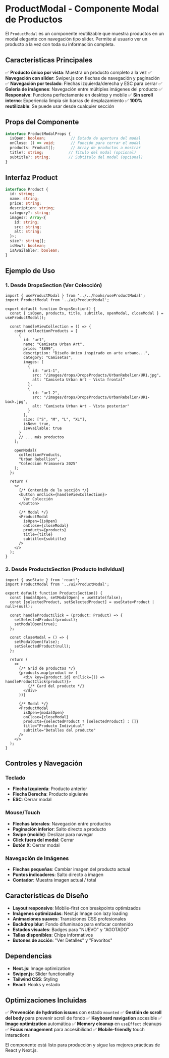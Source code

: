 # ProductModal - Componente Modal de Productos

El `ProductModal` es un componente reutilizable que muestra productos en un modal elegante con navegación tipo slider. Permite al usuario ver un producto a la vez con toda su información completa.

## Características Principales

✅ **Producto único por vista**: Muestra un producto completo a la vez
✅ **Navegación con slider**: Swiper.js con flechas de navegación y paginación
✅ **Navegación por teclado**: Flechas izquierda/derecha y ESC para cerrar
✅ **Galería de imágenes**: Navegación entre múltiples imágenes del producto
✅ **Responsive**: Funciona perfectamente en desktop y mobile
✅ **Sin scroll interno**: Experiencia limpia sin barras de desplazamiento
✅ **100% reutilizable**: Se puede usar desde cualquier sección

## Props del Componente

```typescript
interface ProductModalProps {
  isOpen: boolean;           // Estado de apertura del modal
  onClose: () => void;       // Función para cerrar el modal
  products: Product[];       // Array de productos a mostrar
  title?: string;           // Título del modal (opcional)
  subtitle?: string;        // Subtítulo del modal (opcional)
}
```

## Interfaz Product

```typescript
interface Product {
  id: string;
  name: string;
  price: string;
  description: string;
  category?: string;
  images?: Array<{
    id: string;
    src: string;
    alt: string;
  }>;
  size?: string[];
  isNew?: boolean;
  isAvailable?: boolean;
}
```

## Ejemplo de Uso

### 1. Desde DropsSection (Ver Colección)

```tsx
import { useProductModal } from '../../hooks/useProductModal';
import ProductModal from '../ui/ProductModal';

export default function DropsSection() {
  const { isOpen, products, title, subtitle, openModal, closeModal } = useProductModal();

  const handleViewCollection = () => {
    const collectionProducts = [
      {
        id: "ur1",
        name: "Camiseta Urban Art",
        price: "$899",
        description: "Diseño único inspirado en arte urbano...",
        category: "Camisetas",
        images: [
          {
            id: "ur1-1",
            src: "/images/drops/DropsProducts/UrbanRebelion/UR1.jpg",
            alt: "Camiseta Urban Art - Vista frontal"
          },
          {
            id: "ur1-2", 
            src: "/images/drops/DropsProducts/UrbanRebelion/UR1-back.jpg",
            alt: "Camiseta Urban Art - Vista posterior"
          }
        ],
        size: ["S", "M", "L", "XL"],
        isNew: true,
        isAvailable: true
      }
      // ... más productos
    ];

    openModal(
      collectionProducts,
      "Urban Rebellion",
      "Colección Primavera 2025"
    );
  };

  return (
    <>
      {/* Contenido de la sección */}
      <button onClick={handleViewCollection}>
        Ver Colección
      </button>

      {/* Modal */}
      <ProductModal
        isOpen={isOpen}
        onClose={closeModal}
        products={products}
        title={title}
        subtitle={subtitle}
      />
    </>
  );
}
```

### 2. Desde ProductsSection (Producto Individual)

```tsx
import { useState } from 'react';
import ProductModal from '../ui/ProductModal';

export default function ProductsSection() {
  const [modalOpen, setModalOpen] = useState(false);
  const [selectedProduct, setSelectedProduct] = useState<Product | null>(null);

  const handleProductClick = (product: Product) => {
    setSelectedProduct(product);
    setModalOpen(true);
  };

  const closeModal = () => {
    setModalOpen(false);
    setSelectedProduct(null);
  };

  return (
    <>
      {/* Grid de productos */}
      {products.map(product => (
        <div key={product.id} onClick={() => handleProductClick(product)}>
          {/* Card del producto */}
        </div>
      ))}

      {/* Modal */}
      <ProductModal
        isOpen={modalOpen}
        onClose={closeModal}
        products={selectedProduct ? [selectedProduct] : []}
        title="Producto Individual"
        subtitle="Detalles del producto"
      />
    </>
  );
}
```

## Controles y Navegación

### Teclado
- **Flecha Izquierda**: Producto anterior
- **Flecha Derecha**: Producto siguiente  
- **ESC**: Cerrar modal

### Mouse/Touch
- **Flechas laterales**: Navegación entre productos
- **Paginación inferior**: Salto directo a producto
- **Swipe (mobile)**: Deslizar para navegar
- **Click fuera del modal**: Cerrar
- **Botón X**: Cerrar modal

### Navegación de Imágenes
- **Flechas pequeñas**: Cambiar imagen del producto actual
- **Puntos indicadores**: Salto directo a imagen
- **Contador**: Muestra imagen actual / total

## Características de Diseño

- **Layout responsivo**: Mobile-first con breakpoints optimizados
- **Imágenes optimizadas**: Next.js Image con lazy loading
- **Animaciones suaves**: Transiciones CSS profesionales  
- **Backdrop blur**: Fondo difuminado para enfocar contenido
- **Estados visuales**: Badges para "NUEVO" y "AGOTADO"
- **Tallas disponibles**: Chips informativos
- **Botones de acción**: "Ver Detalles" y "Favoritos"

## Dependencias

- **Next.js**: Image optimization
- **Swiper.js**: Slider functionality
- **Tailwind CSS**: Styling
- **React**: Hooks y estado

## Optimizaciones Incluidas

✅ **Prevención de hydration issues** con estado `mounted`
✅ **Gestión de scroll del body** para prevenir scroll de fondo
✅ **Keyboard navigation** accesible
✅ **Image optimization** automática
✅ **Memory cleanup** en `useEffect` cleanups
✅ **Focus management** para accesibilidad
✅ **Mobile-friendly** touch interactions

El componente está listo para producción y sigue las mejores prácticas de React y Next.js.
